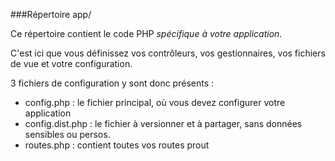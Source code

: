 ###Répertoire app/

Ce répertoire contient le code PHP *spécifique à votre application*.

C'est ici que vous définissez vos contrôleurs, vos gestionnaires, vos fichiers de vue et votre configuration.

3 fichiers de configuration y sont donc présents :

* config.php : le fichier principal, où vous devez configurer votre application
* config.dist.php : le fichier à versionner et à partager, sans données sensibles ou persos.
* routes.php : contient toutes vos routes prout
